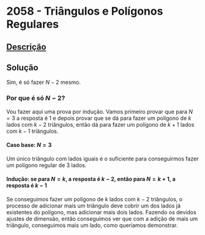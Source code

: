 # 2058 - Triângulos e Polígonos Regulares

## [Descrição](https://www.beecrowd.com.br/judge/pt/problems/view/2058)

## Solução

Sim, é só fazer $N - 2$ mesmo.

### Por que é só $N - 2$?

Vou fazer aqui uma prova por indução. Vamos primeiro provar que para $N = 3$ a resposta é $1$ e depois provar que se dá para fazer um polígono de $k$ lados com $k - 2$ triângulos, então dá para fazer um polígono de $k + 1$ lados com $k - 1$ triângulos.

#### Caso base: $N = 3$

Um único triângulo com lados iguais é o suficiente para conseguirmos fazer um polígono regular de $3$ lados.

#### Indução: se para $N = k$, a resposta é $k - 2$, então para $N = k + 1$, a resposta é $k - 1$

Se conseguimos fazer um polígono de $k$ lados com $k - 2$ triângulos, o processo de adicionar mais um triângulo deve cobrir um dos lados já existentes do polígono, mas adicionar mais dois lados. Fazendo os devidos ajustes de dimensão, então conseguimos ver que com a adição de mais um triângulo, conseguimos mais um lado, como queríamos demonstrar.